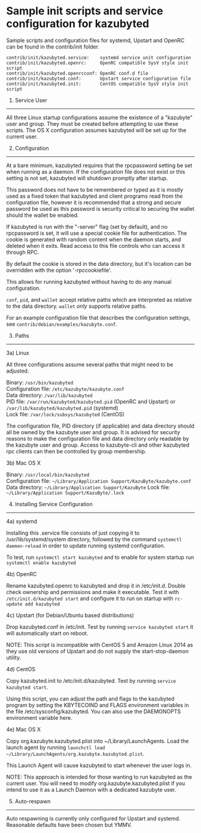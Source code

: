 Sample init scripts and service configuration for kazubyted
==========================================================

Sample scripts and configuration files for systemd, Upstart and OpenRC
can be found in the contrib/init folder.

    contrib/init/kazubyted.service:    systemd service unit configuration
    contrib/init/kazubyted.openrc:     OpenRC compatible SysV style init script
    contrib/init/kazubyted.openrcconf: OpenRC conf.d file
    contrib/init/kazubyted.conf:       Upstart service configuration file
    contrib/init/kazubyted.init:       CentOS compatible SysV style init script

1. Service User
---------------------------------

All three Linux startup configurations assume the existence of a "kazubyte" user
and group.  They must be created before attempting to use these scripts.
The OS X configuration assumes kazubyted will be set up for the current user.

2. Configuration
---------------------------------

At a bare minimum, kazubyted requires that the rpcpassword setting be set
when running as a daemon.  If the configuration file does not exist or this
setting is not set, kazubyted will shutdown promptly after startup.

This password does not have to be remembered or typed as it is mostly used
as a fixed token that kazubyted and client programs read from the configuration
file, however it is recommended that a strong and secure password be used
as this password is security critical to securing the wallet should the
wallet be enabled.

If kazubyted is run with the "-server" flag (set by default), and no rpcpassword is set,
it will use a special cookie file for authentication. The cookie is generated with random
content when the daemon starts, and deleted when it exits. Read access to this file
controls who can access it through RPC.

By default the cookie is stored in the data directory, but it's location can be overridden
with the option '-rpccookiefile'.

This allows for running kazubyted without having to do any manual configuration.

`conf`, `pid`, and `wallet` accept relative paths which are interpreted as
relative to the data directory. `wallet` *only* supports relative paths.

For an example configuration file that describes the configuration settings,
see `contrib/debian/examples/kazubyte.conf`.

3. Paths
---------------------------------

3a) Linux

All three configurations assume several paths that might need to be adjusted.

Binary:              `/usr/bin/kazubyted`  
Configuration file:  `/etc/kazubyte/kazubyte.conf`  
Data directory:      `/var/lib/kazubyted`  
PID file:            `/var/run/kazubyted/kazubyted.pid` (OpenRC and Upstart) or `/var/lib/kazubyted/kazubyted.pid` (systemd)  
Lock file:           `/var/lock/subsys/kazubyted` (CentOS)  

The configuration file, PID directory (if applicable) and data directory
should all be owned by the kazubyte user and group.  It is advised for security
reasons to make the configuration file and data directory only readable by the
kazubyte user and group.  Access to kazubyte-cli and other kazubyted rpc clients
can then be controlled by group membership.

3b) Mac OS X

Binary:              `/usr/local/bin/kazubyted`  
Configuration file:  `~/Library/Application Support/KazuByte/kazubyte.conf`  
Data directory:      `~/Library/Application Support/KazuByte`
Lock file:           `~/Library/Application Support/KazuByte/.lock`

4. Installing Service Configuration
-----------------------------------

4a) systemd

Installing this .service file consists of just copying it to
/usr/lib/systemd/system directory, followed by the command
`systemctl daemon-reload` in order to update running systemd configuration.

To test, run `systemctl start kazubyted` and to enable for system startup run
`systemctl enable kazubyted`

4b) OpenRC

Rename kazubyted.openrc to kazubyted and drop it in /etc/init.d.  Double
check ownership and permissions and make it executable.  Test it with
`/etc/init.d/kazubyted start` and configure it to run on startup with
`rc-update add kazubyted`

4c) Upstart (for Debian/Ubuntu based distributions)

Drop kazubyted.conf in /etc/init.  Test by running `service kazubyted start`
it will automatically start on reboot.

NOTE: This script is incompatible with CentOS 5 and Amazon Linux 2014 as they
use old versions of Upstart and do not supply the start-stop-daemon utility.

4d) CentOS

Copy kazubyted.init to /etc/init.d/kazubyted. Test by running `service kazubyted start`.

Using this script, you can adjust the path and flags to the kazubyted program by
setting the KBYTECOIND and FLAGS environment variables in the file
/etc/sysconfig/kazubyted. You can also use the DAEMONOPTS environment variable here.

4e) Mac OS X

Copy org.kazubyte.kazubyted.plist into ~/Library/LaunchAgents. Load the launch agent by
running `launchctl load ~/Library/LaunchAgents/org.kazubyte.kazubyted.plist`.

This Launch Agent will cause kazubyted to start whenever the user logs in.

NOTE: This approach is intended for those wanting to run kazubyted as the current user.
You will need to modify org.kazubyte.kazubyted.plist if you intend to use it as a
Launch Daemon with a dedicated kazubyte user.

5. Auto-respawn
-----------------------------------

Auto respawning is currently only configured for Upstart and systemd.
Reasonable defaults have been chosen but YMMV.
